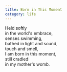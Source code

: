 ```yaml
---
title: Born in This Moment
category: life
---
```


﻿Held softly  
in the world's embrace,  
senses swimming,  
bathed in light and sound,  
touch and smell,  
I am born in this moment,  
still cradled  
in my mother's womb.  